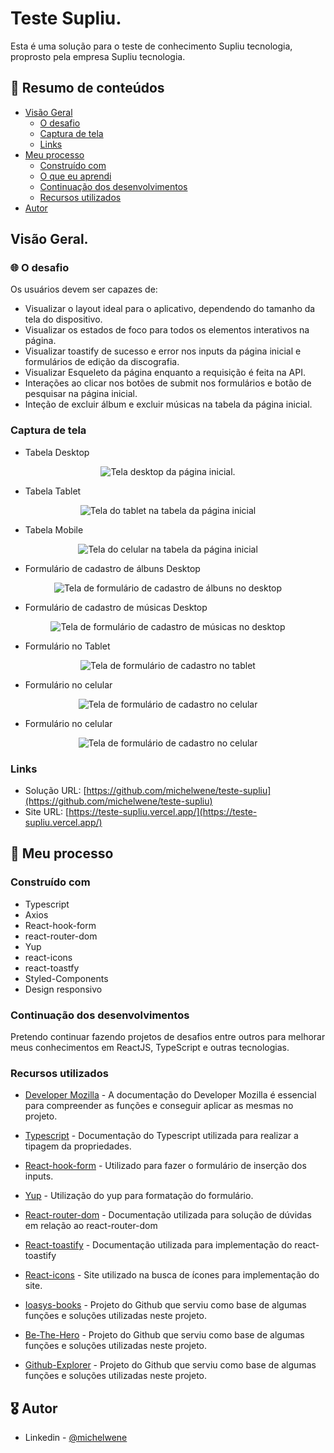 # Teste Supliu.

Esta é uma solução para o teste de conhecimento Supliu tecnologia, proprosto pela empresa Supliu tecnologia.

## :dart: Resumo de conteúdos

- [Visão Geral](#Visão-Geral)
  - [O desafio](#O-desafio)
  - [Captura de tela](#Captura-de-tela)
  - [Links](#Links)
- [Meu processo](#Meu-processo)
  - [Construído com](#Constrído-com)
  - [O que eu aprendi](#O-que-eu-aprendi)
  - [Continuação dos desenvolvimentos](#Continuação-dos-desenvolvimentos)
  - [Recursos utilizados](#Recursos-utilizados)
- [Autor](#Autor)

## Visão Geral.

### :globe_with_meridians: O desafio

Os usuários devem ser capazes de:

- Visualizar o layout ideal para o aplicativo, dependendo do tamanho da tela do dispositivo.
- Visualizar os estados de foco para todos os elementos interativos na página.
- Visualizar toastify de sucesso e error nos inputs da página inicial e formulários de edição da discografia.
- Visualizar Esqueleto da página enquanto a requisição é feita na API.
- Interações ao clicar nos botões de submit nos formulários e botão de pesquisar na página inicial.
- Inteção de excluir álbum e excluir músicas na tabela da página inicial.

### Captura de tela

- Tabela Desktop
<p  align="center" >
  <img src="/public/desktop_table.png"alt="Tela desktop da página inicial."/>
</p>

- Tabela Tablet
<p  align="center" >
<img src="/public/tablet_table.png"alt="Tela do tablet na tabela da página inicial"/>
</p>

- Tabela Mobile
<p  align="center" >
<img src="/public/mobile_table.png"alt="Tela do celular na tabela da página inicial"/>
</p>

- Formulário de cadastro de álbuns Desktop
<p  align="center" >
<img src="/public/desktop_form_album.png"alt="Tela de formulário de cadastro de álbuns no desktop"/>
</p>

- Formulário de cadastro de músicas Desktop
<p  align="center" >
<img src="/public/desktop_form_track.png"alt="Tela de formulário de cadastro de músicas no desktop"/>
</p>

- Formulário no Tablet
<p  align="center" >
<img src="/public/tablet_form.png"alt="Tela de formulário de cadastro no tablet"/>
</p>

- Formulário no celular
<p  align="center" >
<img src="/public/mobile_form.png"alt="Tela de formulário de cadastro no celular"/>
</p>

- Formulário no celular
<p  align="center" >
<img src="/public/mobile_form_album.png"alt="Tela de formulário de cadastro no celular"/>
</p>

### Links

- Solução URL: [https://github.com/michelwene/teste-supliu](https://github.com/michelwene/teste-supliu)
- Site URL: [https://teste-supliu.vercel.app/](https://teste-supliu.vercel.app/)

## :page_with_curl: Meu processo

### Construído com

- Typescript
- Axios
- React-hook-form
- react-router-dom
- Yup
- react-icons
- react-toastfy
- Styled-Components
- Design responsivo

### Continuação dos desenvolvimentos

Pretendo continuar fazendo projetos de desafios entre outros para melhorar meus conhecimentos em ReactJS, TypeScript e outras tecnologias.

### Recursos utilizados

- [Developer Mozilla](https://developer.mozilla.org/en-US/docs/Web/JavaScript) - A documentação do Developer Mozilla é essencial para compreender as funções e conseguir aplicar as mesmas no projeto.

- [Typescript](https://www.typescriptlang.org/docs/handbook/2/keyof-types.html) - Documentação do Typescript utilizada para realizar a tipagem da propriedades.

- [React-hook-form](https://react-hook-form.com/) - Utilizado para fazer o formulário de inserção dos inputs.

- [Yup](https://github.com/jquense/yup) - Utilização do yup para formatação do formulário.

- [React-router-dom](https://reactrouter.com/) - Documentação utilizada para solução de dúvidas em relação ao react-router-dom

- [React-toastify](https://www.npmjs.com/package/react-toastify) - Documentação utilizada para implementação do react-toastify

- [React-icons](https://react-icons.github.io/react-icons/search) - Site utilizado na busca de ícones para implementação do site.

- [Ioasys-books](https://github.com/michelwene/ioasys-books) - Projeto do Github que serviu como base de algumas funções e soluções utilizadas neste projeto.

- [Be-The-Hero](https://github.com/michelwene/Be-The-Hero) - Projeto do Github que serviu como base de algumas funções e soluções utilizadas neste projeto.

- [Github-Explorer](https://github.com/michelwene/Github-explorer) - Projeto do Github que serviu como base de algumas funções e soluções utilizadas neste projeto.

## :medal_military: Autor

- Linkedin - [@michelwene](https://www.linkedin.com/in/michelwene/)
